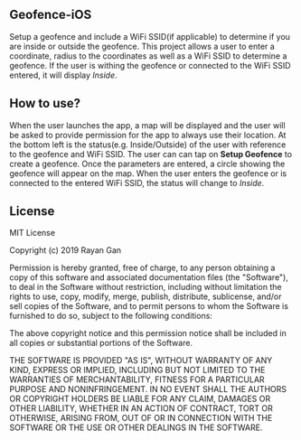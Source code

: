 ## Geofence-iOS
Setup a geofence and include a WiFi SSID(if applicable) to determine if you are inside or outside the geofence. This project allows a user to enter a coordinate, radius to the coordinates as well as a WiFi SSID to determine a geofence. If the user is withing the geofence or connected to the WiFi SSID entered, it will display *Inside*.
 
## How to use?
When the user launches the app, a map will be displayed and the user will be asked to provide permission for the app to always use their location. At the bottom left is the status(e.g. Inside/Outside) of the user with reference to the geofence and WiFi SSID. The user can can tap on **Setup Geofence** to create a geofence. Once the parameters are entered, a circle showing the geofence will appear on the map. When the user enters the geofence or is connected to the entered WiFi SSID, the status will change to *Inside*.

## License
MIT License

Copyright (c) 2019 Rayan Gan

Permission is hereby granted, free of charge, to any person obtaining a copy
of this software and associated documentation files (the "Software"), to deal
in the Software without restriction, including without limitation the rights
to use, copy, modify, merge, publish, distribute, sublicense, and/or sell
copies of the Software, and to permit persons to whom the Software is
furnished to do so, subject to the following conditions:

The above copyright notice and this permission notice shall be included in all
copies or substantial portions of the Software.

THE SOFTWARE IS PROVIDED "AS IS", WITHOUT WARRANTY OF ANY KIND, EXPRESS OR
IMPLIED, INCLUDING BUT NOT LIMITED TO THE WARRANTIES OF MERCHANTABILITY,
FITNESS FOR A PARTICULAR PURPOSE AND NONINFRINGEMENT. IN NO EVENT SHALL THE
AUTHORS OR COPYRIGHT HOLDERS BE LIABLE FOR ANY CLAIM, DAMAGES OR OTHER
LIABILITY, WHETHER IN AN ACTION OF CONTRACT, TORT OR OTHERWISE, ARISING FROM,
OUT OF OR IN CONNECTION WITH THE SOFTWARE OR THE USE OR OTHER DEALINGS IN THE
SOFTWARE.
